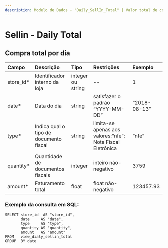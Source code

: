 ```yaml
---
description: Modelo de Dados - "Daily_SellIn_Total" | Valor total de compra por dia
---
```


# Sellin - Daily Total

## Compra total por dia

| Campo | Descrição | Tipo | Restrições | Exemplo |
| :--- | :--- | :--- | :--- | :--- |
| store\_id\* | Identificador interno da loja | integer ou string | -- | 1 |
| date\* | Data do dia | string | satisfazer o padrão “YYYY-MM-DD” | “2018-08-13” |
| type\* | Indica qual o tipo de documento fiscal | string | limita-se apenas aos valores:“nfe”: Nota Fiscal Eletrônica | “nfe” |
| quantity\* | Quantidade de documentos fiscais | integer | inteiro não-negativo | 3759 |
| amount\* | Faturamento total | float | float não-negativo | 123457.93 |

### Exemplo da consulta em SQL:

```text
SELECT store_id  AS "store_id", 
       date     AS "date", 
       type     AS "type", 
       quantity AS "quantity", 
       amount   AS "amount" 
FROM   view_dialy_sellin_total 
GROUP  BY date
```

